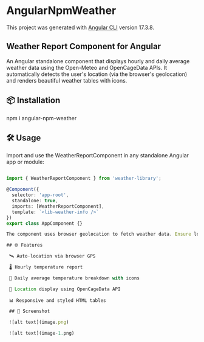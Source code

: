 # AngularNpmWeather

This project was generated with [Angular CLI](https://github.com/angular/angular-cli) version 17.3.8.

## Weather Report Component for Angular

An Angular standalone component that displays hourly and daily average weather data using the Open-Meteo and OpenCageData APIs. It automatically detects the user's location (via the browser's geolocation) and renders beautiful weather tables with icons.

## 📦 Installation

npm i angular-npm-weather

## 🛠 Usage

Import and use the WeatherReportComponent in any standalone Angular app or module:

```typescript

import { WeatherReportComponent } from 'weather-library';

@Component({
  selector: 'app-root',
  standalone: true,
  imports: [WeatherReportComponent],
  template: `<lib-weather-info />`
})
export class AppComponent {}

The component uses browser geolocation to fetch weather data. Ensure location permissions are enabled in the browser.

## 🌐 Features

 🛰 Auto-location via browser GPS

 🌡 Hourly temperature report

 📅 Daily average temperature breakdown with icons

 📍 Location display using OpenCageData API
 
 📊 Responsive and styled HTML tables

 ## 📸 Screenshot

 ![alt text](image.png)

 ![alt text](image-1.png)